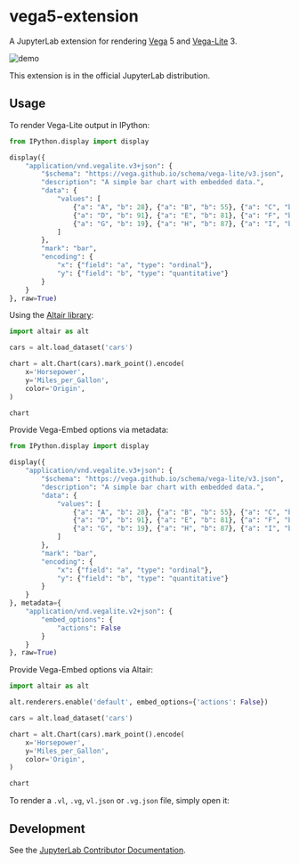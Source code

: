 # vega5-extension

A JupyterLab extension for rendering [Vega](https://vega.github.io/vega) 5 and [Vega-Lite](https://vega.github.io/vega-lite) 3.

![demo](http://g.recordit.co/USoTkuCOfR.gif)

This extension is in the official JupyterLab distribution.

## Usage

To render Vega-Lite output in IPython:

```python
from IPython.display import display

display({
    "application/vnd.vegalite.v3+json": {
        "$schema": "https://vega.github.io/schema/vega-lite/v3.json",
        "description": "A simple bar chart with embedded data.",
        "data": {
            "values": [
                {"a": "A", "b": 28}, {"a": "B", "b": 55}, {"a": "C", "b": 43},
                {"a": "D", "b": 91}, {"a": "E", "b": 81}, {"a": "F", "b": 53},
                {"a": "G", "b": 19}, {"a": "H", "b": 87}, {"a": "I", "b": 52}
            ]
        },
        "mark": "bar",
        "encoding": {
            "x": {"field": "a", "type": "ordinal"},
            "y": {"field": "b", "type": "quantitative"}
        }
    }
}, raw=True)
```

Using the [Altair library](https://github.com/altair-viz/altair):

```python
import altair as alt

cars = alt.load_dataset('cars')

chart = alt.Chart(cars).mark_point().encode(
    x='Horsepower',
    y='Miles_per_Gallon',
    color='Origin',
)

chart
```

Provide Vega-Embed options via metadata:

```python
from IPython.display import display

display({
    "application/vnd.vegalite.v3+json": {
        "$schema": "https://vega.github.io/schema/vega-lite/v3.json",
        "description": "A simple bar chart with embedded data.",
        "data": {
            "values": [
                {"a": "A", "b": 28}, {"a": "B", "b": 55}, {"a": "C", "b": 43},
                {"a": "D", "b": 91}, {"a": "E", "b": 81}, {"a": "F", "b": 53},
                {"a": "G", "b": 19}, {"a": "H", "b": 87}, {"a": "I", "b": 52}
            ]
        },
        "mark": "bar",
        "encoding": {
            "x": {"field": "a", "type": "ordinal"},
            "y": {"field": "b", "type": "quantitative"}
        }
    }
}, metadata={
    "application/vnd.vegalite.v2+json": {
        "embed_options": {
            "actions": False
        }
    }
}, raw=True)
```

Provide Vega-Embed options via Altair:

```python
import altair as alt

alt.renderers.enable('default', embed_options={'actions': False})

cars = alt.load_dataset('cars')

chart = alt.Chart(cars).mark_point().encode(
    x='Horsepower',
    y='Miles_per_Gallon',
    color='Origin',
)

chart
```

To render a `.vl`, `.vg`, `vl.json` or `.vg.json` file, simply open it:

## Development

See the [JupyterLab Contributor Documentation](https://github.com/jupyterlab/jupyterlab/blob/3.6.x/CONTRIBUTING.md).
